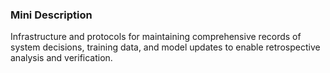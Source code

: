 ### Mini Description

Infrastructure and protocols for maintaining comprehensive records of system decisions, training data, and model updates to enable retrospective analysis and verification.
